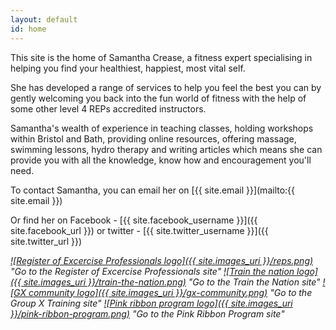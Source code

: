 ```yaml
---
layout: default
id: home
---
```

This site is the home of Samantha Crease, a fitness expert specialising in
helping you find your healthiest, happiest, most vital self. 

She has developed a range of services to help you feel the best you can by
gently welcoming you back into the fun world of fitness with the help of some
other level 4 REPs accredited instructors.

Samantha's wealth of experience in teaching classes, holding workshops within
Bristol and Bath, providing online resources, offering massage, swimming
lessons, hydro therapy and writing articles which means she can provide you
with all the knowledge, know how and encouragement you'll need.

To contact Samantha, you can email her on
[{{ site.email }}](mailto:{{ site.email }})

Or find her on Facebook - [{{ site.facebook_username }}]({{ site.facebook_url }})
or twitter - [{{ site.twitter_username }}]({{ site.twitter_url }})

*[![Register of Excercise Professionals logo]({{ site.images_uri }}/reps.png)](http://www.exerciseregister.org) "Go to the Register of Excercise Professionals site"
[![Train the nation logo]({{ site.images_uri }}/train-the-nation.png)](http://scotthodson.co.uk) "Go to the Train the Nation site"
[![GX community logo]({{ site.images_uri }}/gx-community.png)](http://www.groupxtraining.com) "Go to the Group X Training site"
[![Pink ribbon program logo]({{ site.images_uri }}/pink-ribbon-program.png)](http://www.pinkribbonprogram.com) "Go to the Pink Ribbon Program site"*
